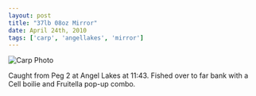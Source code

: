 ```yaml
---
layout: post
title: "37lb 08oz Mirror"
date: April 24th, 2010
tags: ['carp', 'angellakes', 'mirror']
---
```


![Carp Photo](https://s3-eu-west-1.amazonaws.com/davemcnally/2013-04-14+00.11.40.jpg)

Caught from Peg 2 at Angel Lakes at 11:43. Fished over to far bank with a Cell boilie and Fruitella pop-up combo.
